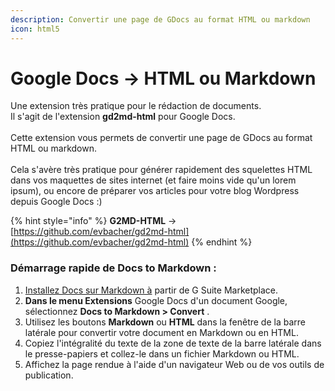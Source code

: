 ```yaml
---
description: Convertir une page de GDocs au format HTML ou markdown
icon: html5
---
```


# Google Docs -> HTML ou Markdown

Une extension très pratique pour le rédaction de documents. \
Il s'agit de l'extension **gd2md-html** pour Google Docs. \
\
Cette extension vous permets de convertir une page de GDocs au format HTML ou markdown. \
\
Cela s'avère très pratique pour générer rapidement des squelettes HTML dans vos maquettes de sites internet (et faire moins vide qu'un lorem ipsum), ou encore de préparer vos articles pour votre blog Wordpress depuis Google Docs :)

{% hint style="info" %}
**G2MD-HTML** -> [https://github.com/evbacher/gd2md-html](https://github.com/evbacher/gd2md-html)
{% endhint %}

### Démarrage rapide de Docs to Markdown :

1. [Installez Docs sur Markdown à](https://gsuite.google.com/marketplace/app/docs_to_markdown/700168918607) partir de G Suite Marketplace.
2. **Dans le menu Extensions** Google Docs d'un document Google, sélectionnez **Docs to Markdown > Convert** .
3. Utilisez les boutons **Markdown** ou **HTML** dans la fenêtre de la barre latérale pour convertir votre document en Markdown ou en HTML.
4. Copiez l'intégralité du texte de la zone de texte de la barre latérale dans le presse-papiers et collez-le dans un fichier Markdown ou HTML.
5. Affichez la page rendue à l'aide d'un navigateur Web ou de vos outils de publication.

